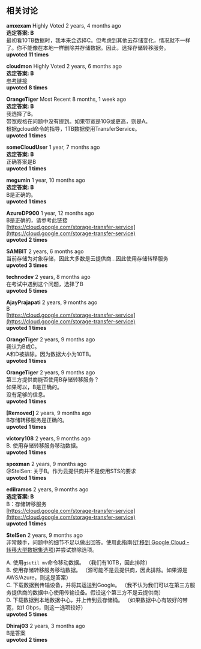 ## 相关讨论
  
  **amxexam** Highly Voted 2 years, 4 months ago  
  **选定答案: B**    
  最初看10TB数据时，我本来会选择C。但考虑到其他云存储变化，情况就不一样了。你不能像在本地一样删除并存储数据。因此，选择存储转移服务。  
  **upvoted 11 times**
  
  **cloudmon** Highly Voted 2 years, 6 months ago  
  **选定答案: B**  
  [参考链接](https://cloud.google.com/architecture/migration-to-google-cloud-transferring-your-large-datasets#transfer-options)  
  **upvoted 8 times**
  
  **OrangeTiger** Most Recent 8 months, 1 week ago  
  **选定答案: B**    
  我选择了B。    
  带宽规格在问题中没有提到。如果带宽是10G或更高，则是A。    
  根据gcloud命令的指导，1TB数据使用TransferService。  
  **upvoted 1 times**
  
  **someCloudUser** 1 year, 7 months ago  
  **选定答案: B**    
  正确答案是B  
  **upvoted 1 times**
  
  **megumin** 1 year, 10 months ago  
  **选定答案: B**    
  B是正确的。  
  **upvoted 1 times**
  
  **AzureDP900** 1 year, 12 months ago    
  B是正确的，请参考此链接  
  [https://cloud.google.com/storage-transfer-service](https://cloud.google.com/storage-transfer-service)  
  **upvoted 2 times**
  
  **SAMBIT** 2 years, 6 months ago    
  当前存储为对象存储，因此大多数是云提供商…因此使用存储转移服务  
  **upvoted 3 times**
  
  **technodev** 2 years, 8 months ago    
  在考试中遇到这个问题，选择了B  
  **upvoted 5 times**
  
  **AjayPrajapati** 2 years, 9 months ago    
  B  
  [https://cloud.google.com/storage-transfer-service](https://cloud.google.com/storage-transfer-service)  
  **upvoted 1 times**
  
  **OrangeTiger** 2 years, 9 months ago    
  我认为B或C。    
  A和D被排除。因为数据大小为10TB。  
  **upvoted 1 times**
  
  **OrangeTiger** 2 years, 9 months ago    
  第三方提供商能否使用B存储转移服务？    
  如果可以，B是正确的。    
  没有足够的信息。  
  **upvoted 1 times**
  
  **[Removed]** 2 years, 9 months ago    
  B存储转移服务是正确的。  
  **upvoted 1 times**
  
  **victory108** 2 years, 9 months ago    
  B. 使用存储转移服务移动数据。  
  **upvoted 1 times**
  
  **spoxman** 2 years, 9 months ago  
  @StelSen: 关于B。作为云提供商并不是使用STS的要求  
  **upvoted 1 times**
  
  **edilramos** 2 years, 9 months ago  
  **选定答案: B**    
  B：存储转移服务  
  [https://cloud.google.com/storage-transfer-service](https://cloud.google.com/storage-transfer-service)  
  **upvoted 1 times**
  
  **StelSen** 2 years, 9 months ago    
  非常棘手，问题中的细节不足以做出回答。使用此指南([迁移到 Google Cloud - 转移大型数据集选项](https://cloud.google.com/architecture/migration-to-google-cloud-transferring-your-large-datasets#transfer-options))并尝试排除选项。  
    
  A. 使用`gsutil mv`命令移动数据。 （我们有10TB，因此排除）    
  B. 使用存储转移服务移动数据。 （源可能不是云提供商，因此排除。如果源是AWS/Azure，则这是答案）    
  C. 下载数据到传输设备，并将其运送到Google。 （我不认为我们可以在第三方服务提供商的数据中心使用传输设备。假设这个第三方不是云提供商）    
  D. 下载数据到本地数据中心，并上传到云存储桶。 （如果数据中心有较好的带宽，如1 Gbps，则这一选项较好）  
  **upvoted 5 times**
  
  **Dhiraj03** 2 years, 3 months ago    
  B是答案  
  **upvoted 2 times**
  
